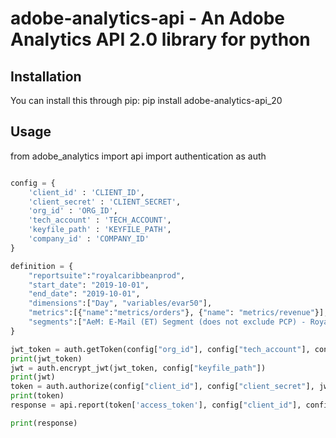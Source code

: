 adobe-analytics-api - An Adobe Analytics API 2.0 library for python
====================
Installation
------------
You can install this through pip: pip install adobe-analytics-api_20

Usage
------------
from  adobe_analytics import api
import authentication as auth

```python

config = {
    'client_id' : 'CLIENT_ID',
    'client_secret' : 'CLIENT_SECRET',
    'org_id' : 'ORG_ID',
    'tech_account' : 'TECH_ACCOUNT',
    'keyfile_path' : 'KEYFILE_PATH',
    'company_id' : 'COMPANY_ID'
}

definition = {
    "reportsuite":"royalcaribbeanprod",
    "start_date": "2019-10-01",
    "end_date": "2019-10-01",
    "dimensions":["Day", "variables/evar50"],
    "metrics":[{"name":"metrics/orders"}, {"name": "metrics/revenue"}],
    "segments":["AeM: E-Mail (ET) Segment (does not exclude PCP) - Royal"]
}

jwt_token = auth.getToken(config["org_id"], config["tech_account"], config["client_id"], 3)
print(jwt_token)
jwt = auth.encrypt_jwt(jwt_token, config["keyfile_path"])
print(jwt)
token = auth.authorize(config["client_id"], config["client_secret"], jwt)
print(token)
response = api.report(token['access_token'], config["client_id"], config["company_id"], definition["reportsuite"], definition["dimensions"], definition["metrics"], definition["start_date"], definition["end_date"], segments = definition["segments"])

print(response)
```